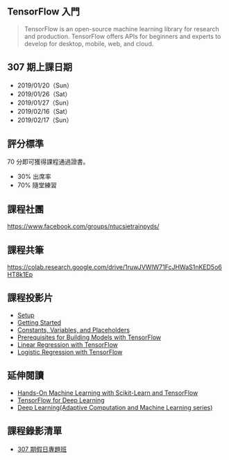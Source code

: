 ## TensorFlow 入門

> TensorFlow is an open-source machine learning library for research and production. TensorFlow offers APIs for beginners and experts to develop for desktop, mobile, web, and cloud.

## 307 期上課日期

- 2019/01/20（Sun）
- 2019/01/26（Sat）
- 2019/01/27（Sun）
- 2019/02/16（Sat）
- 2019/02/17（Sun）

## 評分標準

70 分即可獲得課程通過證書。

- 30% 出席率
- 70% 隨堂練習

## 課程社團

<https://www.facebook.com/groups/ntucsietrainpyds/>

## 課程共筆

<https://colab.research.google.com/drive/1ruwJVWlW71FcJHWaS1nKED5o6HT8k1Ep>

## 課程投影片

- [Setup](setup.slides.html)
- [Getting Started](getting-started.slides.html)
- [Constants, Variables, and Placeholders](constants-variables-and-placeholders.slides.html)
- [Prerequisites for Building Models with TensorFlow](prerequisites-for-building-models-with-tf.slides.html)
- [Linear Regression with TensorFlow](linear-regression-with-tf.slides.html)
- [Logistic Regression with TensorFlow](logistic-regression-with-tf.slides.html)

## 延伸閱讀

- [Hands-On Machine Learning with Scikit-Learn and TensorFlow](https://www.amazon.com/Hands-Machine-Learning-Scikit-Learn-TensorFlow/dp/1491962291)
- [TensorFlow for Deep Learning](https://www.amazon.com/TensorFlow-Deep-Learning-Regression-Reinforcement/dp/1491980451)
- [Deep Learning(Adaptive Computation and Machine Learning series)](https://www.amazon.com/Deep-Learning-Adaptive-Computation-Machine/dp/0262035618/ref=sr_1_1?ie=UTF8&qid=1472485235&sr=8-1&keywords=deep+learning+book)

## 課程錄影清單

- [307 期假日專題班](https://www.youtube.com/playlist?list=PLEq7iw5uOtuWJ5Tea-GeqhH6XF9zhLi2W)